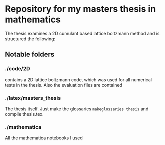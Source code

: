 # Repository for my masters thesis in mathematics

The thesis examines a 2D cumulant based lattice boltzmann method and is structured the following:

## Notable folders
### ./code/2D

contains a 2D lattice boltzmann code, which was used for all numerical tests in the thesis. Also the evaluation files are contained

### ./latex/masters_thesis
The thesis itself. Just make the glossaries `makeglossaries thesis` and compile thesis.tex.

### ./mathematica
All the mathematica notebooks I used

